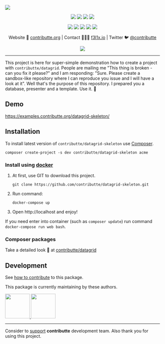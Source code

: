 ![](https://heatbadger.now.sh/github/readme/contributte/datagrid-skeleton/)

<p align=center>
  <a href="https://github.com/contributte/datagrid-skeleton/actions"><img src="https://badgen.net/github/checks/contributte/datagrid-skeleton/master"></a>
  <a href="https://coveralls.io/r/contributte/datagrid-skeleton"><img src="https://badgen.net/coveralls/c/github/contributte/datagrid-skeleton"></a>
  <a href="https://packagist.org/packages/contributte/datagrid-skeleton"><img src="https://badgen.net/packagist/dm/contributte/datagrid-skeleton"></a>
  <a href="https://packagist.org/packages/contributte/datagrid-skeleton"><img src="https://badgen.net/packagist/v/contributte/datagrid-skeleton"></a>
</p>
<p align=center>
  <a href="https://packagist.org/packages/contributte/datagrid-skeleton"><img src="https://badgen.net/packagist/php/contributte/datagrid-skeleton"></a>
  <a href="https://github.com/contributte/datagrid-skeleton"><img src="https://badgen.net/github/license/contributte/datagrid-skeleton"></a>
  <a href="https://bit.ly/ctteg"><img src="https://badgen.net/badge/support/gitter/cyan"></a>
  <a href="https://bit.ly/cttfo"><img src="https://badgen.net/badge/support/forum/yellow"></a>
  <a href="https://contributte.org/partners.html"><img src="https://badgen.net/badge/sponsor/donations/F96854"></a>
</p>

<p align=center>
Website 🚀 <a href="https://contributte.org">contributte.org</a> | Contact 👨🏻‍💻 <a href="https://f3l1x.io">f3l1x.io</a> | Twitter 🐦 <a href="https://twitter.com/contributte">@contributte</a>
</p>

<p align=center>
    <img src="https://api.microlink.io?url=https%3A%2F%2Fexamples.contributte.org%2Fdatagrid-skeleton%2F&overlay.browser=light&screenshot=true&meta=false&embed=screenshot.url"></img>
</p>

-----

This project is here for super-simple demonstration how to create a project with `contributte/datagrid`. People are mailing me "This thing is broken - can you fix it please?" and I am responding: "Sure. Please create a sandbox-like repository where I can reproduce you issue and I will have a look at it". Well that's the purpose of this repository. I prepared you a database, presenter and a template. Use it. 🙌

## Demo

https://examples.contributte.org/datagrid-skeleton/

## Installation

To install latest version of `contributte/datagrid-skeleton` use [Composer](https://getcomposer.com).

```
composer create-project -s dev contributte/datagrid-skeleton acme
```

### Install using [docker](https://github.com/docker/docker/)

1) At first, use GIT to download this project.

   ```
   git clone https://github.com/contributte/datagrid-skeleton.git
   ```

2) Run command:

   ```
   docker-compose up
   ```

3) Open http://localhost and enjoy!

  If you need enter into container (such as `composer update`) run command `docker-compose run web bash`.

### Composer packages

Take a detailed look :eyes: at [contributte/datagrid](https://contributte.org/packages/contributte/datagrid/)

## Development

See [how to contribute](https://contributte.org/contributing.html) to this package.

This package is currently maintaining by these authors.

<a href="https://github.com/f3l1x">
    <img width="80" height="80" src="https://avatars2.githubusercontent.com/u/538058?v=3&s=80">
</a>
<a href="https://github.com/petrparolek">
  <img width="80" height="80" src="https://avatars2.githubusercontent.com/u/6066243?v=3&s=80">
</a>

-----

Consider to [support](https://contributte.org/partners.html) **contributte** development team. Also thank you for using this project.
